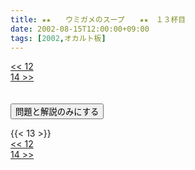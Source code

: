 ```yaml
---
title: ★★　　ウミガメのスープ　　★★　１３杯目
date: 2002-08-15T12:00:00+09:00
tags: [2002,オカルト板]
---
```

<div class="th_left"><a href="../12"><< 12</a></div>
<div class="th_right"><a href="../14">14 >></a></div>
<br><br>
<script src="../../js/cupsoup.js"></script>
<form>
<input type="button" value="問題と解説のみにする" onClick="toggleCupsoup()">
</form>
{{< 13 >}}
<div class="th_left"><a href="../12"><< 12</a></div>
<div class="th_right"><a href="../14">14 >></a></div>